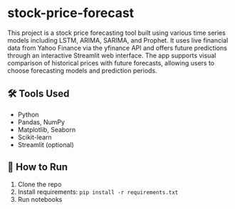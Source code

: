 # stock-price-forecast
This project is a stock price forecasting tool built using various time series models including LSTM, ARIMA, SARIMA, and Prophet. It uses live financial data from Yahoo Finance via the yfinance API and offers future predictions through an interactive Streamlit web interface. The app supports visual comparison of historical prices with future forecasts, allowing users to choose forecasting models and prediction periods.
## 🛠️ Tools Used
- Python
- Pandas, NumPy
- Matplotlib, Seaborn
- Scikit-learn
- Streamlit (optional)

## 🚀 How to Run
1. Clone the repo
2. Install requirements: `pip install -r requirements.txt`
3. Run notebooks 
